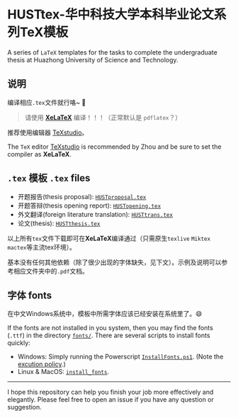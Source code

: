 # HUSTtex-华中科技大学本科毕业论文系列TeX模板
A series of `LaTeX` templates for the tasks to complete the undergraduate thesis at Huazhong University of Science and Technology.

## 说明
编译相应`.tex`文件就行咯~ :rocket:
> 请使用 [**XeLaTeX**](https://en.wikipedia.org/wiki/XeTeX) 编译！！！（正常默认是 `pdflatex`？）

推荐使用编辑器 [TeXstudio](https://www.texstudio.org/)。

The `TeX` editor [TeXstudio](https://www.texstudio.org/) is recommended by Zhou and be sure to set the compiler as **XeLaTeX**. 

## `.tex` 模板 `.tex` files
- 开题报告(thesis proposal): [`HUSTproposal.tex`](HUSTproposal\HUSTproposal.tex)
- 开题答辩(thesis opening report): [`HUSTopening.tex`](HUSTopening\HUSTopening.tex)
- 外文翻译(foreign literature translation): [`HUSTtrans.tex`](HUSTtrans/HUSTtrans.tex)
- 论文(thesis): [`HUSTthesis.tex`](HUSTthesis/HUSTthesis.tex)

以上所有`tex`文件下载即可在**XeLaTeX**编译通过（只需原生`texlive` `Miktex` `mactex`等主流tex环境）。

基本没有任何其他依赖（除了很少出现的字体缺失，见下文）。示例及说明可以参考相应文件夹中的`.pdf`文档。

## 字体 fonts
在中文Windows系统中，模板中所需字体应该已经安装在系统里了。😄 

If the fonts are not installed in you system, then you may find the fonts (`.ttf`) in the directory [`fonts/`](fonts/). There are several scripts to install fonts quickly:
- Windows: Simply running the Powerscript [`InstallFonts.ps1`](InstallFonts.ps1). (Note the [excution policy](https://docs.microsoft.com/en-us/powershell/module/microsoft.powershell.core/about/about_execution_policies?view=powershell-7.1).)
- Linux & MacOS: [`install_fonts`](install_fonts.sh).
---
I hope this repository can help you finish your job more effectively and elegantly. Please feel free to open an issue if you have any question or suggestion. 


